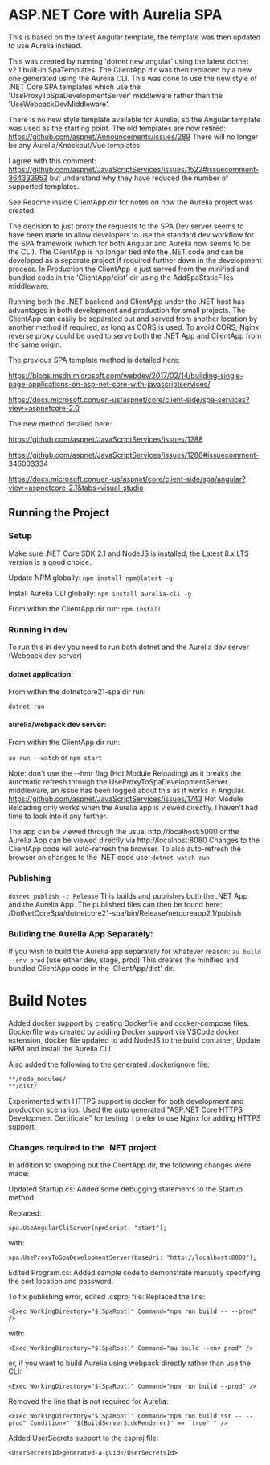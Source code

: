 # ASP.NET Core with Aurelia SPA

This is based on the latest Angular template, the template was then updated to use Aurelia instead.

This was created by running 'dotnet new angular' using the latest dotnet v2.1 built-in SpaTemplates.
The ClientApp dir was then replaced by a new one generated using the Aurelia CLI.
This was done to use the new style of .NET Core SPA templates which use the
'UseProxyToSpaDevelopmentServer' middleware rather than the 'UseWebpackDevMiddleware'.

There is no new style template available for Aurelia, so the Angular template was used as the starting point.
The old templates are now retired:
https://github.com/aspnet/Announcements/issues/289
There will no longer be any Aurelia/Knockout/Vue templates.

I agree with this comment:
https://github.com/aspnet/JavaScriptServices/issues/1522#issuecomment-364333953
but understand why they have reduced the number of supported templates.

See Readme inside ClientApp dir for notes on how the Aurelia project was created.

The decision to just proxy the requests to the SPA Dev server seems to have been made to allow developers to use the standard dev workflow for the SPA framework (which for both Angular and Aurelia now seems to be the CLI). The ClientApp is no longer tied into the .NET code and can be developed as a separate project if required further down in the development process. In Production the ClientApp is just served from the minified and bundled code in the 'ClientApp/dist' dir using the AddSpaStaticFiles middleware.

Running both the .NET backend and ClientApp under the .NET host has advantages in both development and production for small projects. The ClientApp can easily be separated out and served from another location by another method if required, as long as CORS is used. To avoid CORS, Nginx reverse proxy could be used to serve both the .NET App and ClientApp from the same origin.

The previous SPA template method is detailed here:

https://blogs.msdn.microsoft.com/webdev/2017/02/14/building-single-page-applications-on-asp-net-core-with-javascriptservices/

https://docs.microsoft.com/en-us/aspnet/core/client-side/spa-services?view=aspnetcore-2.0

The new method detailed here:

https://github.com/aspnet/JavaScriptServices/issues/1288

https://github.com/aspnet/JavaScriptServices/issues/1288#issuecomment-346003334

https://docs.microsoft.com/en-us/aspnet/core/client-side/spa/angular?view=aspnetcore-2.1&tabs=visual-studio

## Running the Project

### Setup

Make sure .NET Core SDK 2.1 and NodeJS is installed, the Latest 8.x LTS version is a good choice.

Update NPM globally:
```npm install npm@latest -g```

Install Aurelia CLI globally:
```npm install aurelia-cli -g```

From within the ClientApp dir run:
```npm install```

### Running in dev
To run this in dev you need to run both dotnet and the Aurelia dev server (Webpack dev server)

#### dotnet application:
From within the dotnetcore21-spa dir run:

```dotnet run```

#### aurelia/webpack dev server:
From within the ClientApp dir run:

```au run --watch```
or
```npm start```

Note: don't use the --hmr flag (Hot Module Reloading) as it breaks the automatic refresh through the 
UseProxyToSpaDevelopmentServer middleware, an issue has been logged about this as it works in Angular.
https://github.com/aspnet/JavaScriptServices/issues/1743
Hot Module Reloading only works when the Aurelia app is viewed directly. I haven't had time to look into it any further.

The app can be viewed through the usual http://localhost:5000
or the Aurelia App can be viewed directly via http://localhost:8080
Changes to the ClientApp code will auto-refresh the browser.
To also auto-refresh the browser on changes to the .NET code use:
```dotnet watch run```

### Publishing
```dotnet publish -c Release```
This builds and publishes both the .NET App and the Aurelia App.
The published files can then be found here:
/DotNetCoreSpa/dotnetcore21-spa/bin/Release/netcoreapp2.1/publish


### Building the Aurelia App Separately:
If you wish to build the Aurelia app separately for whatever reason:
```au build --env prod```   (use either dev, stage, prod)
This creates the minified and bundled ClientApp code in the 'ClientApp/dist' dir.


# Build Notes

Added docker support by creating Dockerfile and docker-compose files.
Dockerfile was created by adding Docker support via VSCode docker extension, docker file updated to add NodeJS to the build container, Update NPM and install the Aurelia CLI.

Also added the following to the generated .dockerignore file:
```
**/node_modules/
**/dist/
```

Experimented with HTTPS support in docker for both development and production scenarios.
Used the auto generated "ASP.NET Core HTTPS Development Certificate" for testing.
I prefer to use Nginx for adding HTTPS support.

### Changes required to the .NET project

In addition to swapping out the ClientApp dir, the following changes were made:

Updated Startup.cs:
Added some debugging statements to the Startup method.

Replaced:

```spa.UseAngularCliServer(npmScript: "start");```

with:

```spa.UseProxyToSpaDevelopmentServer(baseUri: "http://localhost:8080");```

Edited Program.cs:
Added sample code to demonstrate manually specifying the cert location and password.

To fix publishing error, edited .csproj file:
Replaced the line:

```<Exec WorkingDirectory="$(SpaRoot)" Command="npm run build -- --prod" />```

with:

```<Exec WorkingDirectory="$(SpaRoot)" Command="au build --env prod" />```

or, if you want to build Aurelia using webpack directly rather than use the CLI:

```<Exec WorkingDirectory="$(SpaRoot)" Command="npm run build --prod" />```

Removed the line that is not required for Aurelia:

```<Exec WorkingDirectory="$(SpaRoot)" Command="npm run build:ssr -- --prod" Condition=" '$(BuildServerSideRenderer)' == 'true' " />```

Added UserSecrets support to the csproj file:

```<UserSecretsId>generated-a-guid</UserSecretsId>```






